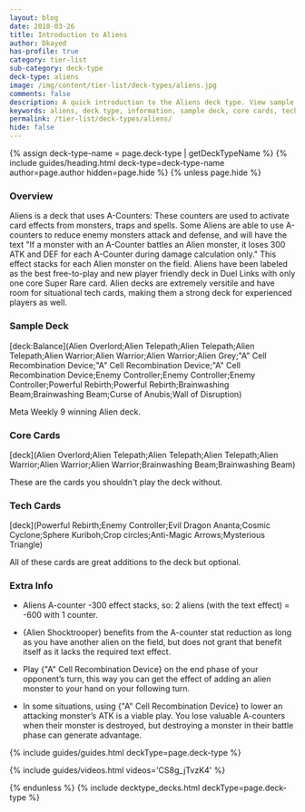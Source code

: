 ```yaml
---
layout: blog
date: 2018-03-26
title: Introduction to Aliens
author: Dkayed
has-profile: true
category: tier-list
sub-category: deck-type
deck-type: aliens
image: /img/content/tier-list/deck-types/aliens.jpg
comments: false
description: A quick introduction to the Aliens deck type. View sample deck, core cards, tech cards, quick tips, guides, videos and other information.
keywords: aliens, deck type, information, sample deck, core cards, tech cards, quick tips, guides, videos
permalink: /tier-list/deck-types/aliens/
hide: false
---
```


{% assign deck-type-name = page.deck-type | getDeckTypeName %}
{% include guides/heading.html deck-type=deck-type-name author=page.author hidden=page.hide %}
{% unless page.hide %}

### Overview
Aliens is a deck that uses A-Counters: These counters are used to activate card effects from monsters, traps and spells. Some Aliens are able to use A-counters to reduce enemy monsters attack and defense, and will have the text "If a monster with an A-Counter battles an Alien monster, it loses 300 ATK and DEF for each A-Counter during damage calculation only." This effect stacks for each Alien monster on the field. Aliens have been labeled as the best free-to-play and new player friendly deck in Duel Links with only one core Super Rare card. Alien decks are extremely versitile and have room for situational tech cards, making them a strong deck for experienced players as well.

### Sample Deck

[deck:Balance](Alien Overlord;Alien Telepath;Alien Telepath;Alien Telepath;Alien Warrior;Alien Warrior;Alien Warrior;Alien Grey;"A" Cell Recombination Device;"A" Cell Recombination Device;"A" Cell Recombination Device;Enemy Controller;Enemy Controller;Enemy Controller;Powerful Rebirth;Powerful Rebirth;Brainwashing Beam;Brainwashing Beam;Curse of Anubis;Wall of Disruption)

Meta Weekly 9 winning Alien deck.     

### Core Cards

[deck](Alien Overlord;Alien Telepath;Alien Telepath;Alien Telepath;Alien Warrior;Alien Warrior;Alien Warrior;Brainwashing Beam;Brainwashing Beam)

These are the cards you shouldn't play the deck without.         

### Tech Cards

[deck](Powerful Rebirth;Enemy Controller;Evil Dragon Ananta;Cosmic Cyclone;Sphere Kuriboh;Crop circles;Anti-Magic Arrows;Mysterious Triangle)

All of these cards are great additions to the deck but optional.

### Extra Info

- Aliens A-counter -300 effect stacks, so: 2 aliens (with the text effect) = -600 with 1 counter.

- {Alien Shocktrooper} benefits from the A-counter stat reduction as long as you have another alien on the field, but does not grant that benefit itself as it lacks the required text effect.

- Play {"A" Cell Recombination Device} on the end phase of your opponent’s turn, this way you can get the effect of adding an alien monster to your hand on your following turn.

- In some situations, using {\"A\" Cell Recombination Device} to lower an attacking monster’s ATK is a viable play. You lose valuable A-counters when their monster is destroyed, but destroying a monster in their battle phase can generate advantage.

{% include guides/guides.html deckType=page.deck-type %}

{% include guides/videos.html videos='CS8g_jTvzK4' %}

{% endunless %}
{% include decktype_decks.html deckType=page.deck-type %}

